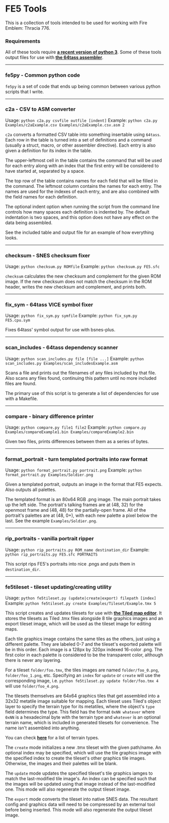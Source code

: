 
# FE5 Tools

This is a collection of tools intended to be used for working with Fire Emblem: Thracia 776.

### Requirements

All of these tools require [**a recent version of python 3**](https://www.python.org/). Some of these tools output files for use with [**the 64tass assembler**](https://sourceforge.net/projects/tass64/).

---

### fe5py - Common python code

`fe5py` is a set of code that ends up being common between various python scripts that I write.

---

### c2a - CSV to ASM converter

Usage: `python c2a.py csvfile outfile [indent]`
Example: `python c2a.py Examples/c2aExample.csv Examples/c2aExample.csv.asm 2`

`c2a` converts a formatted CSV table into something insertable using `64tass`. Each row in the table is turned into a set of definitions and a command (usually a struct, macro, or other assembler directive). Each entry is also given a definition for its index in the table.

The upper-leftmost cell in the table contains the command that will be used for each entry along with an index that the first entry will be considered to have started at, separated by a space.

The top row of the table contains names for each field that will be filled in the command. The leftmost column contains the names for each entry. The names are used for the indexes of each entry, and are also combined with the field names for each definition.

The optional indent option when running the script from the command line controls how many spaces each definition is indented by. The default indentation is two spaces, and this option does not have any effect on the data being assembled.

See the included table and output file for an example of how everything looks.

---

### checksum - SNES checksum fixer

Usage: `python checksum.py ROMfile`
Example: `python checksum.py FE5.sfc`

`checksum` calculates the new checksum and complement for the given ROM image. If the new checksum does not match the checksum in the ROM header, writes the new checksum and complement, and prints both.

---

### fix_sym - 64tass VICE symbol fixer

Usage: `python fix_sym.py symfile`
Example: `python fix_sym.py FE5.cpu.sym`

Fixes 64tass' symbol output for use with bsnes-plus.

---

### scan_includes - 64tass dependency scanner

Usage: `python scan_includes.py file [file ...]`
Example: `python scan_includes.py Examples/scan_includesExample.asm`

Scans a file and prints out the filenames of any files included by that file. Also scans any files found, continuing this pattern until no more included files are found.

The primary use of this script is to generate a list of dependencies for use with a Makefile.

---

### compare - binary difference printer

Usage: `python compare.py file1 file2`
Example: `python compare.py Examples/compareExample1.bin Examples/compareExample2.bin`

Given two files, prints differences between them as a series of bytes.

---

### format_portrait - turn templated portraits into raw format

Usage: `python format_portrait.py portrait.png`
Example: `python format_portrait.py Examples/Soldier.png`

Given a templated portrait, outputs an image in the format that FE5 expects. Also outputs all palettes.

The templated format is an 80x64 RGB .png image. The main portrait takes up the left side. The portrait's talking frames are at (48, 32) for the openmost frame and (48, 48) for the partially-open frame. All of the portrait's palettes are at (48, 0+), with each new palette a pixel below the last. See the example `Examples/Soldier.png`.

---

### rip_portraits - vanilla portrait ripper

Usage: `python rip_portraits.py ROM_name destination_dir`
Example: `python rip_portraits.py FE5.sfc PORTRAITS`

This script rips FE5's portraits into nice .pngs and puts them in `destination_dir`.

---

### fe5tileset - tileset updating/creating utility

Usage: `python fe5tileset.py (update|create|export) filepath [index]`
Example: `python fe5tileset.py create Examples/Tileset/Example.tmx 5`

This script creates and updates tilesets for use with [**the Tiled map editor**](https://www.mapeditor.org/). It stores the tilesets as Tiled .tmx files alongside 8 tile graphics images and an export tileset image, which will be used as the tileset image for editing maps.

Each tile graphics image contains the same tiles as the others, just using a different palette. They are labeled 0-7 and the tileset's exported palette will be in this order. Each image is a 128px by 320px indexed 16-color .png. The first color in each palette is considered to be the transparent color, although there is never any layering.

For a tileset `folder/foo.tmx`, the tiles images are named `folder/foo_0.png`, `folder/foo_1.png`, etc. Specifying an `index` for `update` or `create` will use the corresponding image, i.e. `python fe5tileset.py update folder/foo.tmx 4` will use `folder/foo_4.png`.

The tilesets themselves are 64x64 graphics tiles that get assembled into a 32x32 metatile image suitable for mapping. Each tileset uses Tiled's object layer to specify the terrain type for its metatiles, where the object's `type` field determines the type. This field has the format `0xNN whatever` where `0xNN` is a hexadecimal byte with the terrain type and `whatever` is an optional terrain name, which is included in generated tilesets for convenience. The name isn't assembled into anything.

You can check [**here**](https://github.com/ZaneAvernathy/VoltEdge/blob/master/VOLTEDGE/Terrain.h) for a list of terrain types.

The `create` mode initializes a new .tmx tileset with the given path/name. An optional index may be specified, which will use the tile graphics image with the specified index to create the tileset's other graphics tile images. Otherwise, the images and their palettes will be blank.

The `update` mode updates the specified tileset's tile graphics iamges to match the last-modified tile image's. An index can be specified such that the images will be updated using that image instead of the last-modified one. This mode will also regenerate the output tileset image.

The `export` mode converts the tileset into native SNES data. The resultant config and graphics data will need to be compressed by an external tool before being inserted. This mode will also regenerate the output tileset image.
